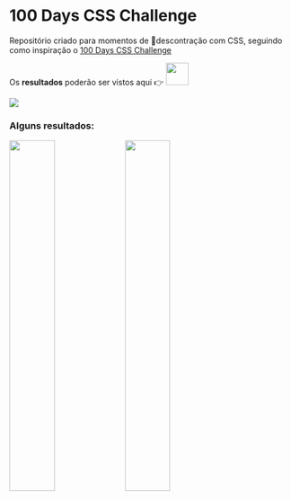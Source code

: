 # 100 Days CSS Challenge

Repositório criado para momentos de :tada:descontração com CSS, seguindo como inspiração o [100 Days CSS Challenge](https://100dayscss.com/)

Os **resultados** poderão ser vistos aqui :point_right: <a href="https://codepen.io/araujo6_6"><img src="https://i0.wp.com/blog.codepen.io/wp-content/uploads/2012/06/Button-Black-Small.png?resize=125%2C125&ssl=1" width="40" ></a>

![](https://css-weekly.com/wp-content/uploads/2018/10/100-days-css-challenge.jpg)


### Alguns resultados:

<a href="https://codepen.io/araujo6_6/pen/WNxVvpw"><img src="https://uploaddeimagens.com.br/images/002/990/837/full/a.png?1607124766"  width="40%" ></a> <a href="https://codepen.io/araujo6_6/pen/wvzMbZp"><img src="https://uploaddeimagens.com.br/images/002/990/843/full/b.png?1607124892" width="40%"></a>
